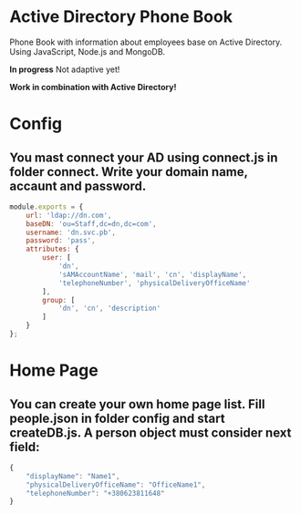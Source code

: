 # Active Directory Phone Book

Phone Book with information about employees base on Active Directory.
Using JavaScript, Node.js and MongoDB.

__In progress__
Not adaptive yet!

__Work in combination with Active Directory!__

# Config

You mast connect your AD using connect.js in folder connect.
Write your domain name, accaunt and password.
--------------

```js
module.exports = {
    url: 'ldap://dn.com',
    baseDN: 'ou=Staff,dc=dn,dc=com',
    username: 'dn.svc.pb',
    password: 'pass',
    attributes: {
        user: [
            'dn',
            'sAMAccountName', 'mail', 'cn', 'displayName',
            'telephoneNumber', 'physicalDeliveryOfficeName'
        ],
        group: [
            'dn', 'cn', 'description'
        ]
    }
};
```

# Home Page

You can create your own home page list. Fill people.json in folder config and start createDB.js.
A person object must consider next field:
--------------

```js
{
	"displayName": "Name1",
	"physicalDeliveryOfficeName": "OfficeName1",
	"telephoneNumber": "+380623811648"
}
```
